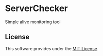 # ServerChecker
Simple alive monitoring tool

## License
This software provides under the [MIT License](LICENSE).
